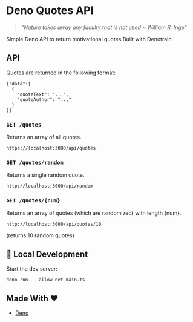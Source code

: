 # Deno Quotes API
> *"Nature takes away any faculty that is not used ~ William R. Inge"*

Simple Deno API to return motivational quotes.Built with Denotrain.


## API

Quotes are returned in the following format:

```
{"data":[
  {
    "quoteText": "...",
    "quoteAuthor": "..."
  }
]}
```

### `GET /quotes`

Returns an array of all quotes.

    https://localhost:3000/api/quotes

### `GET /quotes/random`

Returns a single random quote.

    http://localhost:3000/api/random

### `GET /quotes/{num}`

Returns an array of quotes (which are randomized) with length {num}.

    http://localhost:3000/api/quotes/10
(returns 10 random quotes)

## 🚀 Local Development

Start the dev server:

`deno run  --allow-net main.ts`

## Made With ❤️

- [Deno](https://deno.land/)
